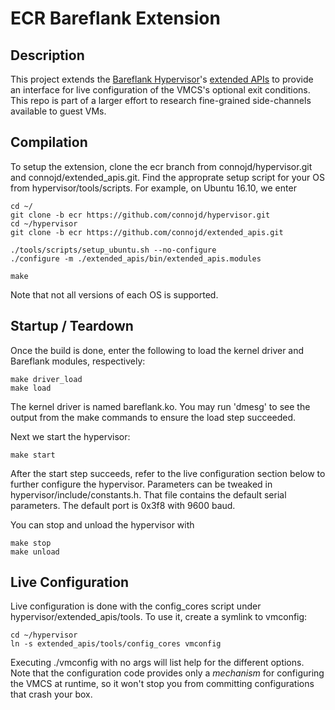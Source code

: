 # ECR Bareflank Extension

## Description

This project extends the [Bareflank Hypervisor](https://github.com/Bareflank/hypervisor)'s [extended APIs](https://github.com/Bareflank/extended_apis)
to provide an interface for live configuration of the VMCS's optional
exit conditions.  This repo is part of a larger effort to research
fine-grained side-channels available to guest VMs.

## Compilation

To setup the extension, clone the ecr branch from connojd/hypervisor.git
and connojd/extended_apis.git. Find the approprate setup script for your OS
from hypervisor/tools/scripts. For example, on Ubuntu 16.10, we enter

```
cd ~/
git clone -b ecr https://github.com/connojd/hypervisor.git
cd ~/hypervisor
git clone -b ecr https://github.com/connojd/extended_apis.git

./tools/scripts/setup_ubuntu.sh --no-configure
./configure -m ./extended_apis/bin/extended_apis.modules

make
```

Note that not all versions of each OS is supported.

## Startup / Teardown

Once the build is done, enter the following to load
the kernel driver and Bareflank modules, respectively:

```
make driver_load
make load
```

The kernel driver is named bareflank.ko.  You may run 'dmesg' to see
the output from the make commands to ensure the load step succeeded.

Next we start the hypervisor:

```
make start
```

After the start step succeeds, refer to the live configuration section
below to further configure the hypervisor.  Parameters can
be tweaked in hypervisor/include/constants.h.  That file contains
the default serial parameters.  The default port is 0x3f8 with
9600 baud.

You can stop and unload the hypervisor with
```
make stop
make unload
```


## Live Configuration

Live configuration is done with the config_cores script under
hypervisor/extended_apis/tools.  To use it, create a symlink
to vmconfig:
```
cd ~/hypervisor
ln -s extended_apis/tools/config_cores vmconfig
```

Executing ./vmconfig with no args will list help for the different
options. Note that the configuration code provides only a *mechanism* for
configuring the VMCS at runtime, so it won't stop you from committing
configurations that crash your box.
